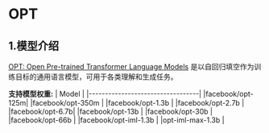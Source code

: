 # OPT

## 1.模型介绍

[OPT: Open Pre-trained Transformer Language Models](https://arxiv.org/abs/2205.01068) 是以自回归填空作为训练目标的通用语言模型，可用于各类理解和生成任务。

**支持模型权重:**
| Model                            |
|----------------------------------|
|facebook/opt-125m|
|facebook/opt-350m |
|facebook/opt-1.3b |
|facebook/opt-2.7b |
|facebook/opt-6.7b|
|facebook/opt-13b |
|facebook/opt-30b |
|facebook/opt-66b |
|facebook/opt-iml-1.3b |
|opt-iml-max-1.3b |
